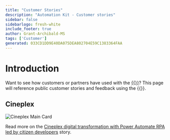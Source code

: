 ```yaml
---
title: "Customer Stories"
description: "Automation Kit - Customer stories"
sidebar: false
sidebarlogo: fresh-white
include_footer: true
author: Grant-Archibald-MS
tags: ['Customer']
generated: 033CD1DD9E40DA075DEA802704E59C1383364FAA
---
```


# Introduction

Want to see how customers or partners have used with the [{{<product-name>}}](https://aka.ms/ak4pp)? This page will reference public customer stories and feedback using the {{<product-name>}}.

## Cineplex

![Cineplex Main Card](https://msflowblogscdn.azureedge.net/wp-content/uploads/2022/09/Cieneplex-Main-Card.jpg)

Read more on the [Cineplex digital transformation with Power Automate RPA led by citizen developers](https://powerautomate.microsoft.com/blog/cineplex-digital-transformation-with-power-automate-rpa-led-by-citizen-developers/) story.
